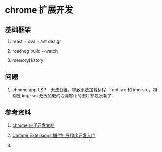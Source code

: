 
# chrome 扩展开发

## 基础框架

1. react + dva + ant design

2. roadhog build --watch

3. memoryHistory

## 问题

1. chrome app CSP　无法设置，导致无法加载远程　font-src 和 img-src，特别是 img-src 无法加载的话博客中的图片都没法看了

## 参考资料

1. [chrome 应用开发文档](https://crxdoc-zh.appspot.com/extensions/overview)

2. [Chrome Extensions 插件扩展程序开发入门](https://github.com/diamont1001/blog/issues/12)

3. []()

